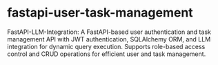 # fastapi-user-task-management
FastAPI-LLM-Integration: A FastAPI-based user authentication and task management API with JWT authentication, SQLAlchemy ORM, and LLM integration for dynamic query execution. Supports role-based access control and CRUD operations for efficient user and task management.

